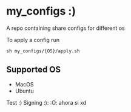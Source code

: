 # my_configs :)

A repo containing share configs for different os

To apply a config run

```shell
sh my_configs/{OS}/apply.sh
```

## Supported OS

* MacOS
* Ubuntu

Test :)
Signing :): :O: ahora si xd